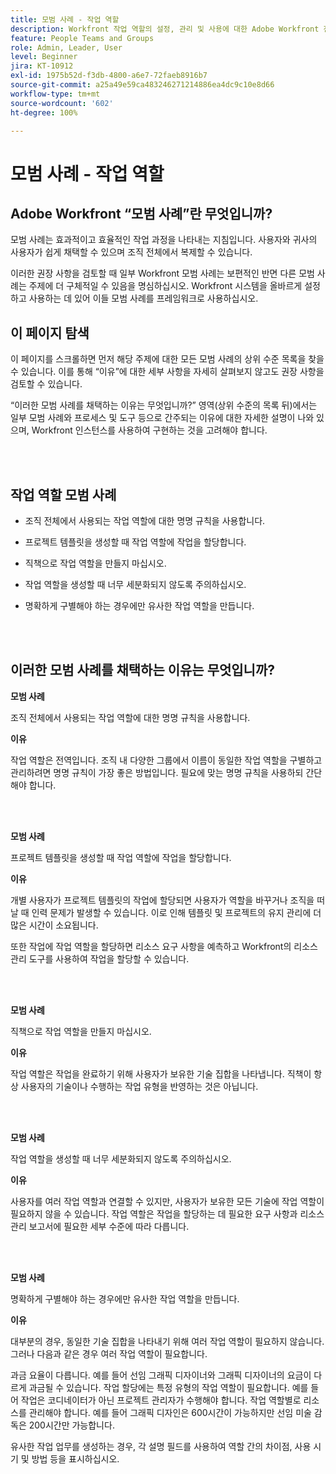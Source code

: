 ```yaml
---
title: 모범 사례 - 작업 역할
description: Workfront 작업 역할의 설정, 관리 및 사용에 대한 Adobe Workfront 전문가의 모범 사례 권장 사항을 살펴봅니다.
feature: People Teams and Groups
role: Admin, Leader, User
level: Beginner
jira: KT-10912
exl-id: 1975b52d-f3db-4800-a6e7-72faeb8916b7
source-git-commit: a25a49e59ca483246271214886ea4dc9c10e8d66
workflow-type: tm+mt
source-wordcount: '602'
ht-degree: 100%

---
```


# 모범 사례 - 작업 역할

## Adobe Workfront “모범 사례”란 무엇입니까?

모범 사례는 효과적이고 효율적인 작업 과정을 나타내는 지침입니다. 사용자와 귀사의 사용자가 쉽게 채택할 수 있으며 조직 전체에서 복제할 수 있습니다.

이러한 권장 사항을 검토할 때 일부 Workfront 모범 사례는 보편적인 반면 다른 모범 사례는 주제에 더 구체적일 수 있음을 명심하십시오. Workfront 시스템을 올바르게 설정하고 사용하는 데 있어 이들 모범 사례를 프레임워크로 사용하십시오.

## 이 페이지 탐색

이 페이지를 스크롤하면 먼저 해당 주제에 대한 모든 모범 사례의 상위 수준 목록을 찾을 수 있습니다. 이를 통해 “이유”에 대한 세부 사항을 자세히 살펴보지 않고도 권장 사항을 검토할 수 있습니다.

“이러한 모범 사례를 채택하는 이유는 무엇입니까?” 영역(상위 수준의 목록 뒤)에서는 일부 모범 사례와 프로세스 및 도구 등으로 간주되는 이유에 대한 자세한 설명이 나와 있으며, Workfront 인스턴스를 사용하여 구현하는 것을 고려해야 합니다.

</br>
</br>

## 작업 역할 모범 사례

* 조직 전체에서 사용되는 작업 역할에 대한 명명 규칙을 사용합니다.

* 프로젝트 템플릿을 생성할 때 작업 역할에 작업을 할당합니다.

* 직책으로 작업 역할을 만들지 마십시오.

* 작업 역할을 생성할 때 너무 세분화되지 않도록 주의하십시오.

* 명확하게 구별해야 하는 경우에만 유사한 작업 역할을 만듭니다.

</br>
</br>

## 이러한 모범 사례를 채택하는 이유는 무엇입니까?

**모범 사례**

조직 전체에서 사용되는 작업 역할에 대한 명명 규칙을 사용합니다.

**이유**

작업 역할은 전역입니다. 조직 내 다양한 그룹에서 이름이 동일한 작업 역할을 구별하고 관리하려면 명명 규칙이 가장 좋은 방법입니다. 필요에 맞는 명명 규칙을 사용하되 간단해야 합니다.

</br>
</br>

**모범 사례**

프로젝트 템플릿을 생성할 때 작업 역할에 작업을 할당합니다.

**이유**

개별 사용자가 프로젝트 템플릿의 작업에 할당되면 사용자가 역할을 바꾸거나 조직을 떠날 때 인력 문제가 발생할 수 있습니다. 이로 인해 템플릿 및 프로젝트의 유지 관리에 더 많은 시간이 소요됩니다.

또한 작업에 작업 역할을 할당하면 리소스 요구 사항을 예측하고 Workfront의 리소스 관리 도구를 사용하여 작업을 할당할 수 있습니다.

</br>
</br>

**모범 사례**

직책으로 작업 역할을 만들지 마십시오.

**이유**

작업 역할은 작업을 완료하기 위해 사용자가 보유한 기술 집합을 나타냅니다. 직책이 항상 사용자의 기술이나 수행하는 작업 유형을 반영하는 것은 아닙니다.

</br>
</br>

**모범 사례**

작업 역할을 생성할 때 너무 세분화되지 않도록 주의하십시오.

**이유**

사용자를 여러 작업 역할과 연결할 수 있지만, 사용자가 보유한 모든 기술에 작업 역할이 필요하지 않을 수 있습니다. 작업 역할은 작업을 할당하는 데 필요한 요구 사항과 리소스 관리 보고서에 필요한 세부 수준에 따라 다릅니다.

</br>
</br>

**모범 사례**

명확하게 구별해야 하는 경우에만 유사한 작업 역할을 만듭니다.

**이유**

대부분의 경우, 동일한 기술 집합을 나타내기 위해 여러 작업 역할이 필요하지 않습니다. 그러나 다음과 같은 경우 여러 작업 역할이 필요합니다.

과금 요율이 다릅니다. 예를 들어 선임 그래픽 디자이너와 그래픽 디자이너의 요금이 다르게 과금될 수 있습니다.
작업 할당에는 특정 유형의 작업 역할이 필요합니다. 예를 들어 작업은 코디네이터가 아닌 프로젝트 관리자가 수행해야 합니다.
작업 역할별로 리소스를 관리해야 합니다. 예를 들어 그래픽 디자인은 600시간이 가능하지만 선임 미술 감독은 200시간만 가능합니다.


유사한 작업 업무를 생성하는 경우, 각 설명 필드를 사용하여 역할 간의 차이점, 사용 시기 및 방법 등을 표시하십시오.
